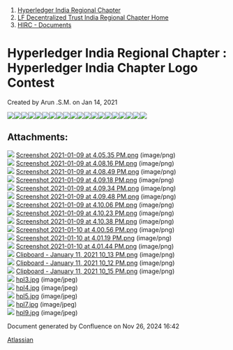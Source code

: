 1. [Hyperledger India Regional Chapter](index.html)
2. [LF Decentralized Trust India Regional Chapter Home](LF-Decentralized-Trust-India-Regional-Chapter-Home_19169282.html)
3. [HIRC - Documents](HIRC---Documents_19169406.html)

# Hyperledger India Regional Chapter : Hyperledger India Chapter Logo Contest

Created by Arun .S.M. on Jan 14, 2021

![](attachments/19169660/19169663.png?height=250)![](attachments/19169660/19169662.png?height=250)![](attachments/19169660/19169664.png?height=250)![](attachments/19169660/19169661.png?height=250)![](attachments/19169660/19169669.png?height=250)![](attachments/19169660/19169670.png?width=858)![](attachments/19169660/19169671.png?height=250)![](attachments/19169660/19169672.png?height=250)![](attachments/19169660/19169665.png?height=250)![](attachments/19169660/19169666.png?height=250)![](attachments/19169660/19169667.png?height=250)![](attachments/19169660/19169668.png?height=250)![](attachments/19169660/19169674.png?height=233)![](attachments/19169660/19169675.png?height=233)![](attachments/19169660/19169673.png?height=250)![](attachments/19169660/19169678.jpg?height=250)![](attachments/19169660/19169680.jpg?height=250)![](attachments/19169660/19169679.jpg?height=250)![](attachments/19169660/19169677.jpg?height=250)![](attachments/19169660/19169676.jpg?height=250)

## Attachments:

![](images/icons/bullet_blue.gif) [Screenshot 2021-01-09 at 4.05.35 PM.png](attachments/19169660/19169661.png) (image/png)  
![](images/icons/bullet_blue.gif) [Screenshot 2021-01-09 at 4.08.16 PM.png](attachments/19169660/19169662.png) (image/png)  
![](images/icons/bullet_blue.gif) [Screenshot 2021-01-09 at 4.08.49 PM.png](attachments/19169660/19169663.png) (image/png)  
![](images/icons/bullet_blue.gif) [Screenshot 2021-01-09 at 4.09.18 PM.png](attachments/19169660/19169664.png) (image/png)  
![](images/icons/bullet_blue.gif) [Screenshot 2021-01-09 at 4.09.34 PM.png](attachments/19169660/19169665.png) (image/png)  
![](images/icons/bullet_blue.gif) [Screenshot 2021-01-09 at 4.09.48 PM.png](attachments/19169660/19169666.png) (image/png)  
![](images/icons/bullet_blue.gif) [Screenshot 2021-01-09 at 4.10.06 PM.png](attachments/19169660/19169667.png) (image/png)  
![](images/icons/bullet_blue.gif) [Screenshot 2021-01-09 at 4.10.23 PM.png](attachments/19169660/19169668.png) (image/png)  
![](images/icons/bullet_blue.gif) [Screenshot 2021-01-09 at 4.10.38 PM.png](attachments/19169660/19169669.png) (image/png)  
![](images/icons/bullet_blue.gif) [Screenshot 2021-01-10 at 4.00.56 PM.png](attachments/19169660/19169670.png) (image/png)  
![](images/icons/bullet_blue.gif) [Screenshot 2021-01-10 at 4.01.19 PM.png](attachments/19169660/19169671.png) (image/png)  
![](images/icons/bullet_blue.gif) [Screenshot 2021-01-10 at 4.01.44 PM.png](attachments/19169660/19169672.png) (image/png)  
![](images/icons/bullet_blue.gif) [Clipboard - January 11, 2021 10\_13 PM.png](attachments/19169660/19169674.png) (image/png)  
![](images/icons/bullet_blue.gif) [Clipboard - January 11, 2021 10\_12 PM.png](attachments/19169660/19169673.png) (image/png)  
![](images/icons/bullet_blue.gif) [Clipboard - January 11, 2021 10\_15 PM.png](attachments/19169660/19169675.png) (image/png)  
![](images/icons/bullet_blue.gif) [hpl3.jpg](attachments/19169660/19169676.jpg) (image/jpeg)  
![](images/icons/bullet_blue.gif) [hpl4.jpg](attachments/19169660/19169677.jpg) (image/jpeg)  
![](images/icons/bullet_blue.gif) [hpl5.jpg](attachments/19169660/19169678.jpg) (image/jpeg)  
![](images/icons/bullet_blue.gif) [hpl7.jpg](attachments/19169660/19169679.jpg) (image/jpeg)  
![](images/icons/bullet_blue.gif) [hpl9.jpg](attachments/19169660/19169680.jpg) (image/jpeg)

Document generated by Confluence on Nov 26, 2024 16:42

[Atlassian](http://www.atlassian.com/)
